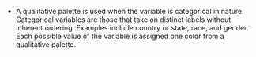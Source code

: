 - A qualitative palette is used when the variable is categorical in nature. Categorical variables are those that take on distinct labels without inherent ordering. Examples include country or state, race, and gender. Each possible value of the variable is assigned one color from a qualitative palette.
